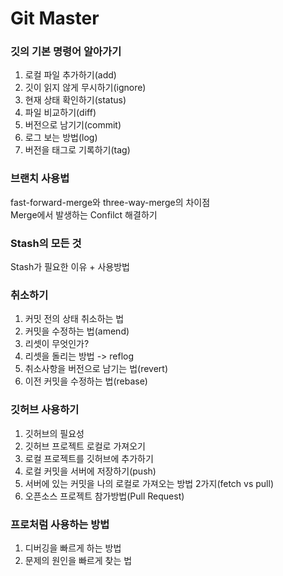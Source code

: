 # Git Master

### 깃의 기본 명령어 알아가기

1. 로컬 파일 추가하기(add)
2. 깃이 읽지 않게 무시하기(ignore)
3. 현재 상태 확인하기(status)
4. 파일 비교하기(diff)
5. 버전으로 남기기(commit)
6. 로그 보는 방법(log)
7. 버전을 태그로 기록하기(tag)

### 브랜치 사용법

fast-forward-merge와 three-way-merge의 차이점<br>
Merge에서 발생하는 Confilct 해결하기<br>

### Stash의 모든 것

Stash가 필요한 이유 + 사용방법

### 취소하기

1. 커밋 전의 상태 취소하는 법
2. 커밋을 수정하는 법(amend)
3. 리셋이 무엇인가?
4. 리셋을 돌리는 방법 -> reflog
5. 취소사항을 버전으로 남기는 법(revert)
6. 이전 커밋을 수정하는 법(rebase)

### 깃허브 사용하기

1. 깃허브의 필요성
2. 깃허브 프로젝트 로컬로 가져오기
3. 로컬 프로젝트를 깃허브에 추가하기
4. 로컬 커밋을 서버에 저장하기(push)
5. 서버에 있는 커밋을 나의 로컬로 가져오는 방법 2가지(fetch vs pull)
6. 오픈소스 프로젝트 참가방법(Pull Request)

### 프로처럼 사용하는 방법

1. 디버깅을 빠르게 하는 방법
2. 문제의 원인을 빠르게 찾는 법
